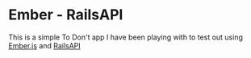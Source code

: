 # Ember - RailsAPI

This is a simple To Don't app I have been playing with to test out using
[Ember.js](http://emberjs.com) and
[RailsAPI](https://github.com/rails-api)

